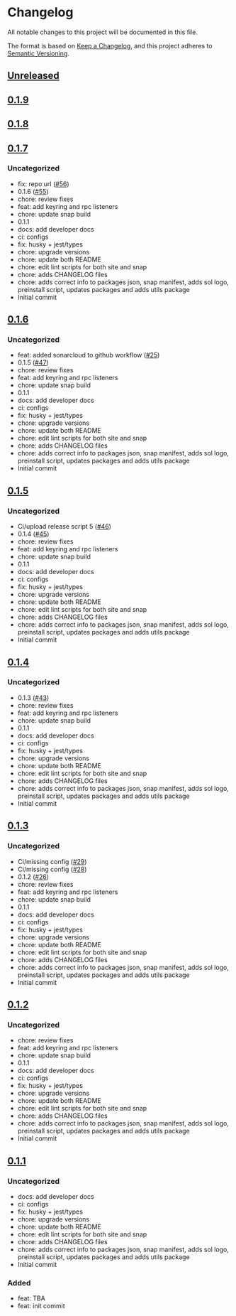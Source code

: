 # Changelog

All notable changes to this project will be documented in this file.

The format is based on [Keep a Changelog](https://keepachangelog.com/en/1.0.0/),
and this project adheres to [Semantic Versioning](https://semver.org/spec/v2.0.0.html).

## [Unreleased]

## [0.1.9]

## [0.1.8]

## [0.1.7]

### Uncategorized

- fix: repo url ([#56](https://github.com/MetaMask/snap-solana-wallet/pull/56))
- 0.1.6 ([#55](https://github.com/MetaMask/snap-solana-wallet/pull/55))
- chore: review fixes
- feat: add keyring and rpc listeners
- chore: update snap build
- 0.1.1
- docs: add developer docs
- ci: configs
- fix: husky + jest/types
- chore: upgrade versions
- chore: update both README
- chore: edit lint scripts for both site and snap
- chore: adds CHANGELOG files
- chore: adds correct info to packages json, snap manifest, adds sol logo, preinstall script, updates packages and adds utils package
- Initial commit

## [0.1.6]

### Uncategorized

- feat: added sonarcloud to github workflow ([#25](https://github.com/MetaMask/snap-solana-wallet/pull/25))
- 0.1.5 ([#47](https://github.com/MetaMask/snap-solana-wallet/pull/47))
- chore: review fixes
- feat: add keyring and rpc listeners
- chore: update snap build
- 0.1.1
- docs: add developer docs
- ci: configs
- fix: husky + jest/types
- chore: upgrade versions
- chore: update both README
- chore: edit lint scripts for both site and snap
- chore: adds CHANGELOG files
- chore: adds correct info to packages json, snap manifest, adds sol logo, preinstall script, updates packages and adds utils package
- Initial commit

## [0.1.5]

### Uncategorized

- Ci/upload release script 5 ([#46](https://github.com/MetaMask/snap-solana-wallet/pull/46))
- 0.1.4 ([#45](https://github.com/MetaMask/snap-solana-wallet/pull/45))
- chore: review fixes
- feat: add keyring and rpc listeners
- chore: update snap build
- 0.1.1
- docs: add developer docs
- ci: configs
- fix: husky + jest/types
- chore: upgrade versions
- chore: update both README
- chore: edit lint scripts for both site and snap
- chore: adds CHANGELOG files
- chore: adds correct info to packages json, snap manifest, adds sol logo, preinstall script, updates packages and adds utils package
- Initial commit

## [0.1.4]

### Uncategorized

- 0.1.3 ([#43](https://github.com/MetaMask/snap-solana-wallet/pull/43))
- chore: review fixes
- feat: add keyring and rpc listeners
- chore: update snap build
- 0.1.1
- docs: add developer docs
- ci: configs
- fix: husky + jest/types
- chore: upgrade versions
- chore: update both README
- chore: edit lint scripts for both site and snap
- chore: adds CHANGELOG files
- chore: adds correct info to packages json, snap manifest, adds sol logo, preinstall script, updates packages and adds utils package
- Initial commit

## [0.1.3]

### Uncategorized

- Ci/missing config ([#29](https://github.com/MetaMask/snap-solana-wallet/pull/29))
- Ci/missing config ([#28](https://github.com/MetaMask/snap-solana-wallet/pull/28))
- 0.1.2 ([#26](https://github.com/MetaMask/snap-solana-wallet/pull/26))
- chore: review fixes
- feat: add keyring and rpc listeners
- chore: update snap build
- 0.1.1
- docs: add developer docs
- ci: configs
- fix: husky + jest/types
- chore: upgrade versions
- chore: update both README
- chore: edit lint scripts for both site and snap
- chore: adds CHANGELOG files
- chore: adds correct info to packages json, snap manifest, adds sol logo, preinstall script, updates packages and adds utils package
- Initial commit

## [0.1.2]

### Uncategorized

- chore: review fixes
- feat: add keyring and rpc listeners
- chore: update snap build
- 0.1.1
- docs: add developer docs
- ci: configs
- fix: husky + jest/types
- chore: upgrade versions
- chore: update both README
- chore: edit lint scripts for both site and snap
- chore: adds CHANGELOG files
- chore: adds correct info to packages json, snap manifest, adds sol logo, preinstall script, updates packages and adds utils package
- Initial commit

## [0.1.1]

### Uncategorized

- docs: add developer docs
- ci: configs
- fix: husky + jest/types
- chore: upgrade versions
- chore: update both README
- chore: edit lint scripts for both site and snap
- chore: adds CHANGELOG files
- chore: adds correct info to packages json, snap manifest, adds sol logo, preinstall script, updates packages and adds utils package
- Initial commit

### Added

- feat: TBA
- feat: init commit

[Unreleased]: https://github.com/MetaMask/snap-solana-wallet/compare/v0.1.9...HEAD
[0.1.9]: https://github.com/MetaMask/snap-solana-wallet/compare/v0.1.8...v0.1.9
[0.1.8]: https://github.com/MetaMask/snap-solana-wallet/compare/v0.1.7...v0.1.8
[0.1.7]: https://github.com/MetaMask/snap-solana-wallet/compare/v0.1.6...v0.1.7
[0.1.6]: https://github.com/MetaMask/snap-solana-wallet/compare/v0.1.5...v0.1.6
[0.1.5]: https://github.com/MetaMask/snap-solana-wallet/compare/v0.1.4...v0.1.5
[0.1.4]: https://github.com/MetaMask/snap-solana-wallet/compare/v0.1.3...v0.1.4
[0.1.3]: https://github.com/MetaMask/snap-solana-wallet/compare/v0.1.2...v0.1.3
[0.1.2]: https://github.com/MetaMask/snap-solana-wallet/compare/v0.1.1...v0.1.2
[0.1.1]: https://github.com/MetaMask/snap-solana-wallet/releases/tag/v0.1.1
